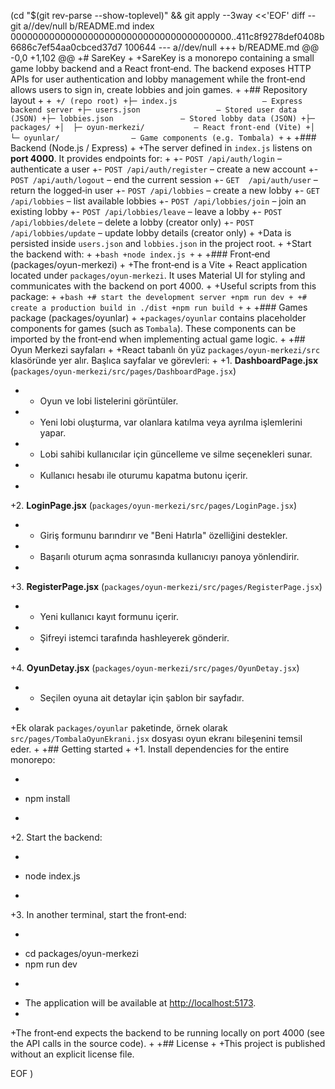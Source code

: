  (cd "$(git rev-parse --show-toplevel)" && git apply --3way <<'EOF' 
diff --git a//dev/null b/README.md
index 0000000000000000000000000000000000000000..411c8f9278def0408b6686c7ef54aa0cbced37d7 100644
--- a//dev/null
+++ b/README.md
@@ -0,0 +1,102 @@
+# SareKey
+
+SareKey is a monorepo containing a small game lobby backend and a React front‑end.  The backend exposes HTTP APIs for user authentication and lobby management while the front‑end allows users to sign in, create lobbies and join games.
+
+## Repository layout
+
+```
+/ (repo root)
+├─ index.js                   – Express backend server
+├─ users.json                 – Stored user data (JSON)
+├─ lobbies.json               – Stored lobby data (JSON)
+├─ packages/
+│  ├─ oyun-merkezi/           – React front‑end (Vite)
+│  └─ oyunlar/                – Game components (e.g. Tombala)
+```
+
+### Backend (Node.js / Express)
+
+The server defined in `index.js` listens on **port 4000**.  It provides endpoints for:
+
+- `POST /api/auth/login` – authenticate a user
+- `POST /api/auth/register` – create a new account
+- `POST /api/auth/logout` – end the current session
+- `GET  /api/auth/user` – return the logged‑in user
+- `POST /api/lobbies` – create a new lobby
+- `GET  /api/lobbies` – list available lobbies
+- `POST /api/lobbies/join` – join an existing lobby
+- `POST /api/lobbies/leave` – leave a lobby
+- `POST /api/lobbies/delete` – delete a lobby (creator only)
+- `POST /api/lobbies/update` – update lobby details (creator only)
+
+Data is persisted inside `users.json` and `lobbies.json` in the project root.
+
+Start the backend with:
+
+```bash
+node index.js
+```
+
+### Front‑end (packages/oyun-merkezi)
+
+The front‑end is a Vite + React application located under `packages/oyun-merkezi`.  It uses Material UI for styling and communicates with the backend on port 4000.
+
+Useful scripts from this package:
+
+```bash
+# start the development server
+npm run dev
+
+# create a production build in ./dist
+npm run build
+```
+
+### Games package (packages/oyunlar)
+
+`packages/oyunlar` contains placeholder components for games (such as `Tombala`).  These components can be imported by the front‑end when implementing actual game logic.
+
+## Oyun Merkezi sayfaları
+
+React tabanlı ön yüz `packages/oyun-merkezi/src` klasöründe yer alır. Başlıca sayfalar ve görevleri:
+
+1. **DashboardPage.jsx** (`packages/oyun-merkezi/src/pages/DashboardPage.jsx`)
+   - Oyun ve lobi listelerini görüntüler.
+   - Yeni lobi oluşturma, var olanlara katılma veya ayrılma işlemlerini yapar.
+   - Lobi sahibi kullanıcılar için güncelleme ve silme seçenekleri sunar.
+   - Kullanıcı hesabı ile oturumu kapatma butonu içerir.
+
+2. **LoginPage.jsx** (`packages/oyun-merkezi/src/pages/LoginPage.jsx`)
+   - Giriş formunu barındırır ve "Beni Hatırla" özelliğini destekler.
+   - Başarılı oturum açma sonrasında kullanıcıyı panoya yönlendirir.
+
+3. **RegisterPage.jsx** (`packages/oyun-merkezi/src/pages/RegisterPage.jsx`)
+   - Yeni kullanıcı kayıt formunu içerir.
+   - Şifreyi istemci tarafında hashleyerek gönderir.
+
+4. **OyunDetay.jsx** (`packages/oyun-merkezi/src/pages/OyunDetay.jsx`)
+   - Seçilen oyuna ait detaylar için şablon bir sayfadır.
+
+Ek olarak `packages/oyunlar` paketinde, örnek olarak `src/pages/TombalaOyunEkrani.jsx` dosyası oyun ekranı bileşenini temsil eder.
+
+## Getting started
+
+1. Install dependencies for the entire monorepo:
+   ```bash
+   npm install
+   ```
+2. Start the backend:
+   ```bash
+   node index.js
+   ```
+3. In another terminal, start the front‑end:
+   ```bash
+   cd packages/oyun-merkezi
+   npm run dev
+   ```
+   The application will be available at <http://localhost:5173>.
+
+The front‑end expects the backend to be running locally on port 4000 (see the API calls in the source code).
+
+## License
+
+This project is published without an explicit license file.
 
EOF
)
